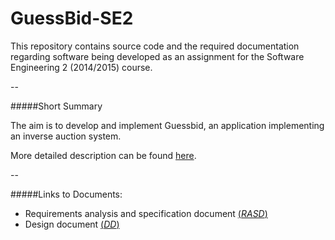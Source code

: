 # GuessBid-SE2
This repository contains source code and the required documentation regarding software being developed as an assignment for the Software Engineering 2 (2014/2015) course.

--

#####Short Summary

The aim is to develop and implement Guessbid, an application implementing an inverse auction system. 

More detailed description can be found [here]().

--

#####Links to Documents:
+ Requirements analysis and specification document [(*RASD*)]()
+ Design document [(*DD*)]()
